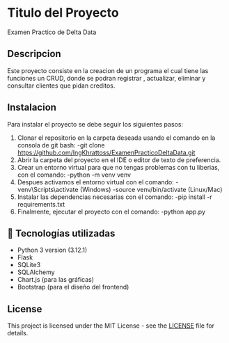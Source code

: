# Titulo del Proyecto
Examen Practico de Delta Data

## Descripcion
Este proyecto consiste en la creacion de un programa el cual tiene las funciones un CRUD, donde se podran registrar , actualizar, eliminar y consultar clientes que pidan creditos.

## Instalacion
Para instalar el proyecto se debe seguir los siguientes pasos:
1. Clonar el repositorio en la carpeta deseada usando el comando en la consola de git bash:
    -git clone https://github.com/IngKhrattoss/ExamenPracticoDeltaData.git
2. Abrir la carpeta del proyecto en el IDE o editor de texto de preferencia.
3. Crear un entorno virtual para que no tengas problemas con tu liberias, con el comando:
    -python -m venv venv
4. Despues activamos el entorno virtual con el comando:
    -venv\Scripts\activate (Windows)
    -source venv/bin/activate (Linux/Mac)
5. Instalar las dependencias necesarias con el comando:
    -pip install -r requirements.txt
6. Finalmente, ejecutar el proyecto con el comando:
    -python app.py

## 🚀 Tecnologías utilizadas
- Python 3 version (3.12.1)
- Flask
- SQLite3
- SQLAlchemy
- Chart.js (para las gráficas)
- Bootstrap (para el diseño del frontend)


## License
This project is licensed under the MIT License - see the [LICENSE](LICENSE) file for details.
